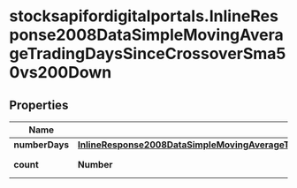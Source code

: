 # stocksapifordigitalportals.InlineResponse2008DataSimpleMovingAverageTradingDaysSinceCrossoverSma50vs200Down

## Properties

Name | Type | Description | Notes
------------ | ------------- | ------------- | -------------
**numberDays** | [**InlineResponse2008DataSimpleMovingAverageTradingDaysSinceCrossoverSma20vs50UpNumberDays**](InlineResponse2008DataSimpleMovingAverageTradingDaysSinceCrossoverSma20vs50UpNumberDays.md) |  | [optional] 
**count** | **Number** | Number of notations. | [optional] 


